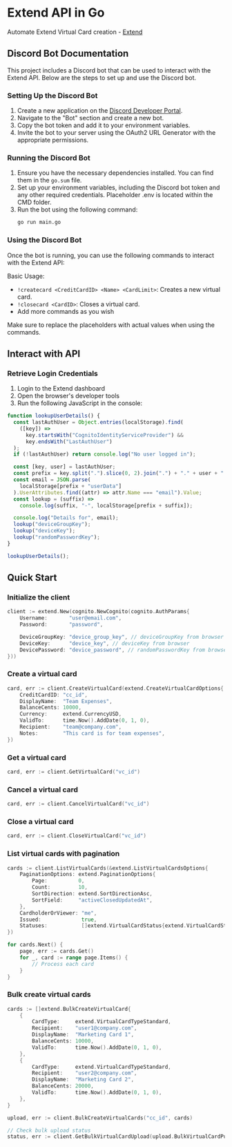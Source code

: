 # Extend API in Go

Automate Extend Virtual Card creation - [Extend](https://www.paywithextend.com/)

## Discord Bot Documentation

This project includes a Discord bot that can be used to interact with the Extend API. Below are the steps to set up and use the Discord bot.

### Setting Up the Discord Bot

1. Create a new application on the [Discord Developer Portal](https://discord.com/developers/applications).
2. Navigate to the "Bot" section and create a new bot.
3. Copy the bot token and add it to your environment variables.
4. Invite the bot to your server using the OAuth2 URL Generator with the appropriate permissions.

### Running the Discord Bot

1. Ensure you have the necessary dependencies installed. You can find them in the `go.sum` file.
2. Set up your environment variables, including the Discord bot token and any other required credentials. Placeholder .env is located within the CMD folder.
3. Run the bot using the following command:
   ```sh
   go run main.go
   ```

### Using the Discord Bot

Once the bot is running, you can use the following commands to interact with the Extend API:

Basic Usage:
- `!createcard <CreditCardID> <Name> <CardLimit>`: Creates a new virtual card.
- `!closecard <CardID>`: Closes a virtual card.
- Add more commands as you wish

Make sure to replace the placeholders with actual values when using the commands.

## Interact with API

### Retrieve Login Credentials

1. Login to the Extend dashboard
2. Open the browser's developer tools
3. Run the following JavaScript in the console:

```js
function lookupUserDetails() {
  const lastAuthUser = Object.entries(localStorage).find(
    ([key]) =>
      key.startsWith("CognitoIdentityServiceProvider") &&
      key.endsWith("LastAuthUser")
  );
  if (!lastAuthUser) return console.log("No user logged in");

  const [key, user] = lastAuthUser;
  const prefix = key.split(".").slice(0, 2).join(".") + "." + user + ".";
  const email = JSON.parse(
    localStorage[prefix + "userData"]
  ).UserAttributes.find((attr) => attr.Name === "email").Value;
  const lookup = (suffix) =>
    console.log(suffix, "-", localStorage[prefix + suffix]);

  console.log("Details for", email);
  lookup("deviceGroupKey");
  lookup("deviceKey");
  lookup("randomPasswordKey");
}

lookupUserDetails();
```

## Quick Start

### Initialize the client

```go
client := extend.New(cognito.NewCognito(cognito.AuthParams{
	Username:       "user@email.com",
	Password:       "password",

	DeviceGroupKey: "device_group_key", // deviceGroupKey from browser
	DeviceKey:      "device_key", // deviceKey from browser
	DevicePassword: "device_password", // randomPasswordKey from browser
}))
```

### Create a virtual card

```go
card, err := client.CreateVirtualCard(extend.CreateVirtualCardOptions{
	CreditCardID: "cc_id",
	DisplayName:  "Team Expenses",
	BalanceCents: 10000,
	Currency:     extend.CurrencyUSD,
	ValidTo:      time.Now().AddDate(0, 1, 0),
	Recipient:    "team@company.com",
	Notes:        "This card is for team expenses",
})
```

### Get a virtual card

```go
card, err := client.GetVirtualCard("vc_id")
```

### Cancel a virtual card

```go
card, err := client.CancelVirtualCard("vc_id")
```

### Close a virtual card

```go
card, err := client.CloseVirtualCard("vc_id")
```

### List virtual cards with pagination

```go
cards := client.ListVirtualCards(&extend.ListVirtualCardsOptions{
    PaginationOptions: extend.PaginationOptions{
		Page:          0,
		Count:         10,
		SortDirection: extend.SortDirectionAsc,
		SortField:     "activeClosedUpdatedAt",
	},
	CardholderOrViewer: "me",
	Issued:             true,
	Statuses:           []extend.VirtualCardStatus{extend.VirtualCardStatusActive},
})

for cards.Next() {
	page, err := cards.Get()
	for _, card := range page.Items() {
		// Process each card
	}
}
```

### Bulk create virtual cards

```go
cards := []extend.BulkCreateVirtualCard{
	{
		CardType:     extend.VirtualCardTypeStandard,
		Recipient:    "user1@company.com",
		DisplayName:  "Marketing Card 1",
		BalanceCents: 10000,
		ValidTo:      time.Now().AddDate(0, 1, 0),
	},
	{
		CardType:     extend.VirtualCardTypeStandard,
		Recipient:    "user2@company.com",
		DisplayName:  "Marketing Card 2",
		BalanceCents: 20000,
		ValidTo:      time.Now().AddDate(0, 1, 0),
	},
}

upload, err := client.BulkCreateVirtualCards("cc_id", cards)

// Check bulk upload status
status, err := client.GetBulkVirtualCardUpload(upload.BulkVirtualCardPush.BulkVirtualCardUploadID)
```
